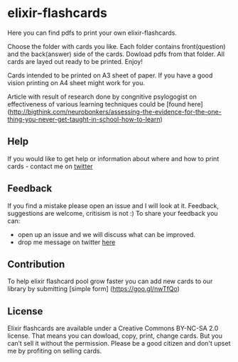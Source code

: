 # elixir-flashcards

Here you can find pdfs to print your own elixir-flashcards.

Choose the folder with cards you like. Each folder contains front(question) and
the back(answer) side of the cards. Dowload pdfs from that folder. All cards are
layed out ready to be printed. Enjoy!

Cards intended to be printed on A3 sheet of paper. If you have a good vision
printing on A4 sheet might work for you.

Article with result of research done by congnitive psylogogist on effectiveness
of various learning techniques could be [found here]
(http://bigthink.com/neurobonkers/assessing-the-evidence-for-the-one-thing-you-never-get-taught-in-school-how-to-learn)

## Help

If you would like to get help or information about where and how to print cards -
contact me on [twitter](https://twitter.com/Tetiana12345678)

## Feedback

If you find a mistake please open an issue and I will look at it.
Feedback, suggestions are welcome, critisism is not :)
To share your feedback you can:
* open up an issue and we will discuss what can be improved.
* drop me message on twitter [here](https://twitter.com/Tetiana12345678)

## Contribution

To help elixir flashcard pool grow faster you can add new cards to our library
by submitting [simple form] (https://goo.gl/nwTfQo)

## License

Elixir flashcards are available under a Creative Commons BY-NC-SA 2.0 license.
That means you can dowload, copy, print, change cards.
But you can’t sell it without the permission. Please be a good citizen and don't upset me by profiting on selling cards.
